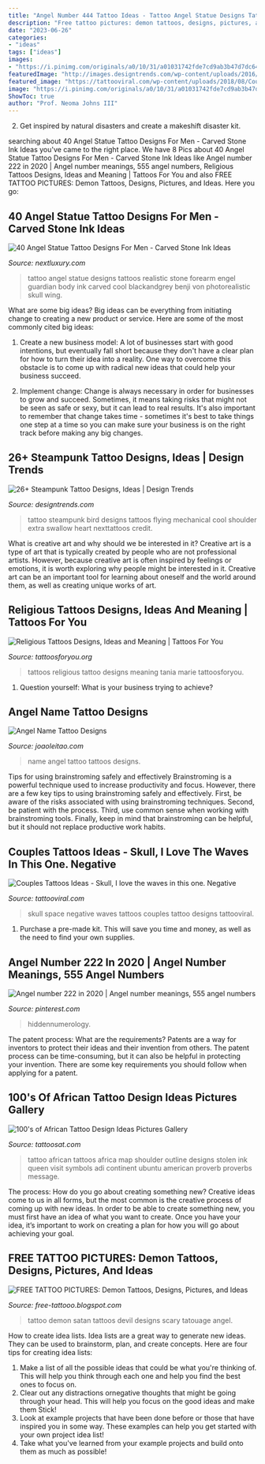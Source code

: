 ```yaml
---
title: "Angel Number 444 Tattoo Ideas - Tattoo Angel Statue Designs Tattoos Realistic Stone Forearm Engel Guardian Body Ink Carved Cool Blackandgrey Benji Von Photorealistic Skull Wing"
description: "Free tattoo pictures: demon tattoos, designs, pictures, and ideas"
date: "2023-06-26"
categories:
- "ideas"
tags: ["ideas"]
images:
- "https://i.pinimg.com/originals/a0/10/31/a01031742fde7cd9ab3b47d7dc647ff2.png"
featuredImage: "http://images.designtrends.com/wp-content/uploads/2016/02/08110506/Flying-Bird-Steampunk-Tattoo-Design.jpg"
featured_image: "https://tattooviral.com/wp-content/uploads/2018/08/Couples-Tattoos-Ideas-Skull-I-love-the-waves-in-this-one.-Negative-space-waves.jpg"
image: "https://i.pinimg.com/originals/a0/10/31/a01031742fde7cd9ab3b47d7dc647ff2.png"
ShowToc: true
author: "Prof. Neoma Johns III"
---
```



2. Get inspired by natural disasters and create a makeshift disaster kit.

	

		
searching about 40 Angel Statue Tattoo Designs For Men - Carved Stone Ink Ideas you've came to the right place. We have 8 Pics about 40 Angel Statue Tattoo Designs For Men - Carved Stone Ink Ideas like Angel number 222 in 2020 | Angel number meanings, 555 angel numbers, Religious Tattoos Designs, Ideas and Meaning | Tattoos For You and also FREE TATTOO PICTURES: Demon Tattoos, Designs, Pictures, and Ideas. Here you go:
		
    
## 40 Angel Statue Tattoo Designs For Men - Carved Stone Ink Ideas

<img loading=lazy src="http://nextluxury.com/wp-content/uploads/mens-cool-angel-statue-tattoo-ideas-on-forearm.jpg" onerror="this.onerror=null;this.src='https://tse1.mm.bing.net/th?id=OIP.A0K9QR_TrUFZnl4JgNq7pQHaHa&amp;pid=15.1';" alt="40 Angel Statue Tattoo Designs For Men - Carved Stone Ink Ideas">

_Source: nextluxury.com_

>tattoo angel statue designs tattoos realistic stone forearm engel guardian body ink carved cool blackandgrey benji von photorealistic skull wing. 

	

What are some big ideas?
Big ideas can be everything from initiating change to creating a new product or service. Here are some of the most commonly cited big ideas:
1. Create a new business model: A lot of businesses start with good intentions, but eventually fall short because they don't have a clear plan for how to turn their idea into a reality. One way to overcome this obstacle is to come up with radical new ideas that could help your business succeed.

2. Implement change: Change is always necessary in order for businesses to grow and succeed. Sometimes, it means taking risks that might not be seen as safe or sexy, but it can lead to real results. It's also important to remember that change takes time - sometimes it's best to take things one step at a time so you can make sure your business is on the right track before making any big changes.


    
## 26+ Steampunk Tattoo Designs, Ideas | Design Trends

<img loading=lazy src="http://images.designtrends.com/wp-content/uploads/2016/02/08110506/Flying-Bird-Steampunk-Tattoo-Design.jpg" onerror="this.onerror=null;this.src='https://tse2.mm.bing.net/th?id=OIP.vw3sa0q-kDXfeTj5Ht81LwHaFj&amp;pid=15.1';" alt="26+ Steampunk Tattoo Designs, Ideas | Design Trends">

_Source: designtrends.com_

>tattoo steampunk bird designs tattoos flying mechanical cool shoulder extra swallow heart nexttattoos credit. 

	

What is creative art and why should we be interested in it?
Creative art is a type of art that is typically created by people who are not professional artists. However, because creative art is often inspired by feelings or emotions, it is worth exploring why people might be interested in it. Creative art can be an important tool for learning about oneself and the world around them, as well as creating unique works of art.

    
## Religious Tattoos Designs, Ideas And Meaning | Tattoos For You

<img loading=lazy src="http://www.tattoosforyou.org/wp-content/uploads/2013/09/Religious-Tattoos-For-Women.jpg" onerror="this.onerror=null;this.src='https://tse2.mm.bing.net/th?id=OIP.JNJP5zvRqOZQq9A6yAoNcgHaJ6&amp;pid=15.1';" alt="Religious Tattoos Designs, Ideas and Meaning | Tattoos For You">

_Source: tattoosforyou.org_

>tattoos religious tattoo designs meaning tania marie tattoosforyou. 

	

1. Question yourself: What is your business trying to achieve? 

    
## Angel Name Tattoo Designs

<img loading=lazy src="https://www.joaoleitao.com/tattoo-name/files/female-names5/tattoo-design-name-angel-13.png" onerror="this.onerror=null;this.src='https://tse3.mm.bing.net/th?id=OIP.dtBoCEJUm6qXBMdBWkh9LAHaEg&amp;pid=15.1';" alt="Angel Name Tattoo Designs">

_Source: joaoleitao.com_

>name angel tattoo tattoos designs. 

	

Tips for using brainstroming safely and effectively
Brainstroming is a powerful technique used to increase productivity and focus. However, there are a few key tips to using brainstroming safely and effectively. First, be aware of the risks associated with using brainstroming techniques. Second, be patient with the process. Third, use common sense when working with brainstroming tools. Finally, keep in mind that brainstroming can be helpful, but it should not replace productive work habits.

    
## Couples Tattoos Ideas - Skull, I Love The Waves In This One. Negative

<img loading=lazy src="https://tattooviral.com/wp-content/uploads/2018/08/Couples-Tattoos-Ideas-Skull-I-love-the-waves-in-this-one.-Negative-space-waves.jpg" onerror="this.onerror=null;this.src='https://tse2.mm.bing.net/th?id=OIP.dH89dhUPHLrPtHT1mHQOGgHaLF&amp;pid=15.1';" alt="Couples Tattoos Ideas - Skull, I love the waves in this one. Negative">

_Source: tattooviral.com_

>skull space negative waves tattoos couples tattoo designs tattooviral. 

	

1. Purchase a pre-made kit. This will save you time and money, as well as the need to find your own supplies.

    
## Angel Number 222 In 2020 | Angel Number Meanings, 555 Angel Numbers

<img loading=lazy src="https://i.pinimg.com/originals/a0/10/31/a01031742fde7cd9ab3b47d7dc647ff2.png" onerror="this.onerror=null;this.src='https://tse3.mm.bing.net/th?id=OIP.FIDPbVsaOEhQgJUez5zsHwHaLG&amp;pid=15.1';" alt="Angel number 222 in 2020 | Angel number meanings, 555 angel numbers">

_Source: pinterest.com_

>hiddennumerology. 

	

The patent process: What are the requirements?
Patents are a way for inventors to protect their ideas and their invention from others. The patent process can be time-consuming, but it can also be helpful in protecting your invention. There are some key requirements you should follow when applying for a patent.

    
## 100&#039;s Of African Tattoo Design Ideas Pictures Gallery

<img loading=lazy src="https://tattoosat.com/wp-content/uploads/2014/12/African-7.jpg" onerror="this.onerror=null;this.src='https://tse3.mm.bing.net/th?id=OIP.O2SA33unBPBFvC9L3rf9ewHaLG&amp;pid=15.1';" alt="100&#039;s of African Tattoo Design Ideas Pictures Gallery">

_Source: tattoosat.com_

>tattoo african tattoos africa map shoulder outline designs stolen ink queen visit symbols adi continent ubuntu american proverb proverbs message. 

	

The process: How do you go about creating something new?
Creative ideas come to us in all forms, but the most common is the creative process of coming up with new ideas. In order to be able to create something new, you must first have an idea of what you want to create. Once you have your idea, it’s important to work on creating a plan for how you will go about achieving your goal.

    
## FREE TATTOO PICTURES: Demon Tattoos, Designs, Pictures, And Ideas

<img loading=lazy src="http://4.bp.blogspot.com/-qSVDE40lgF4/Tk4-xkH12YI/AAAAAAAAAJs/-7AGZocmZUk/s1600/Demon%2BTattoos-1095024602_20919049ac.jpg" onerror="this.onerror=null;this.src='https://tse2.mm.bing.net/th?id=OIP.7-fUgVJ_-tB6x84-9yDSwgAAAA&amp;pid=15.1';" alt="FREE TATTOO PICTURES: Demon Tattoos, Designs, Pictures, and Ideas">

_Source: free-tattooo.blogspot.com_

>tattoo demon satan tattoos devil designs scary tatouage angel. 

	

How to create idea lists.
Idea lists are a great way to generate new ideas. They can be used to brainstorm, plan, and create concepts. Here are four tips for creating idea lists:
1. Make a list of all the possible ideas that could be what you're thinking of. This will help you think through each one and help you find the best ones to focus on.
2. Clear out any distractions ornegative thoughts that might be going through your head. This will help you focus on the good ideas and make them Stick!
3. Look at example projects that have been done before or those that have inspired you in some way. These examples can help you get started with your own project idea list!
4. Take what you've learned from your example projects and build onto them as much as possible!

